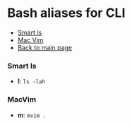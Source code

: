 # Bash aliases for CLI #

- [Smart ls](#smart-ls)
- [Mac Vim](#macvim)
- [Back to main page](../../README.md)

### Smart ls ###
- **l**: `ls -lah`

### MacVim ###
- **m**: `mvim .`
